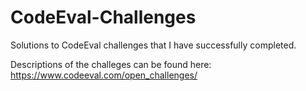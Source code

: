 # CodeEval-Challenges
Solutions to CodeEval challenges that I have successfully completed.

Descriptions of the challeges can be found here: https://www.codeeval.com/open_challenges/
